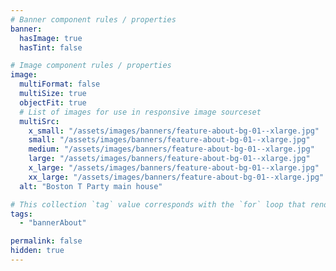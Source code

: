 ```yaml
---
# Banner component rules / properties
banner:
  hasImage: true
  hasTint: false

# Image component rules / properties
image:
  multiFormat: false
  multiSize: true
  objectFit: true
  # List of images for use in responsive image sourceset
  multiSrc:
    x_small: "/assets/images/banners/feature-about-bg-01--xlarge.jpg"
    small: "/assets/images/banners/feature-about-bg-01--xlarge.jpg"
    medium: "/assets/images/banners/feature-about-bg-01--xlarge.jpg"
    large: "/assets/images/banners/feature-about-bg-01--xlarge.jpg"
    x_large: "/assets/images/banners/feature-about-bg-01--xlarge.jpg"
    xx_large: "/assets/images/banners/feature-about-bg-01--xlarge.jpg"
  alt: "Boston T Party main house"

# This collection `tag` value corresponds with the `for` loop that renders this content
tags:
  - "bannerAbout"

permalink: false
hidden: true
---
```

